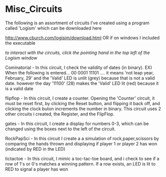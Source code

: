 # Misc_Circuits
The following is an assortment of circuits I've created  using a program called 'Logism' which can be downloaded here 

http://www.cburch.com/logisim/download.html 
OR
if on windows I included the executable

*to interact with the circuits, click the pointing hand in the top left of the Logism window*


Cominatorial - In this circuit, I check the validity of dates (in binary). 
              EX) When the following is entered... 00  0001   11101 .... it means 'not leap year, February, 29'
                        and the 'Valid' LED is unlit (grey) because that is not a valid date. however the day 
                        '11100' (28)  makes the 'Valid' LED lit (red) because it is a valid date

flipflop - In this circuit, I create a counter. Opening the 'Counter' circuit, it must be reset first, by 
          clicking the Reset button, and flipping it back off, and clicking the clock buton increments the number in 
          binary. This circuit uses 2 other circuits i created, the Register, and the FlipFlop.

gates - In this circuit, I create a display for numbers 0-3, which can be changed using the boxes next to the 
        left of the circuit.

RockPapSci -  In this circuit I create a a simulation of rock,paper,scissors by comparing the hands thrown 
              and displaying if player 1 or player 2 has won (indicated by RED in the LED)

tictactoe -   In this circuit, I mimic a toc-tac-toe board, and i check to see if a row of 1's or 0's matches 
              a winning pattern. If a row exists, an LED is lit to RED to signal a player has won
